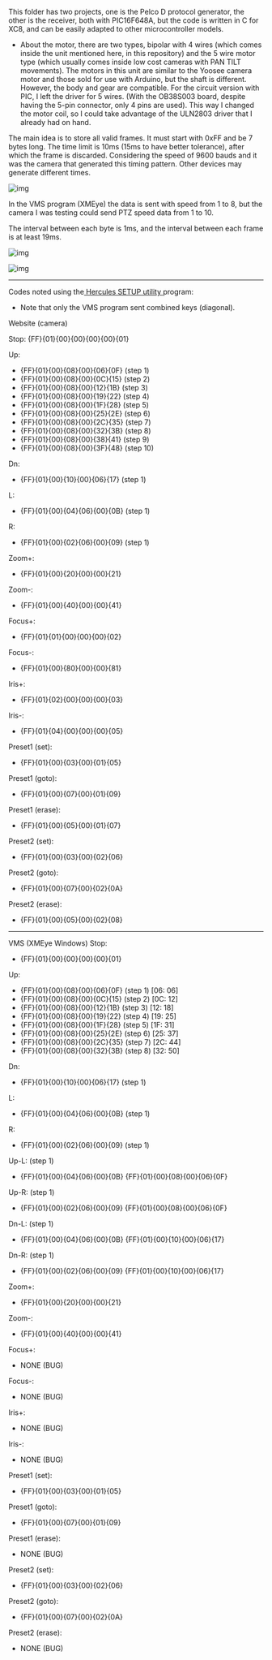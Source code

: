 This folder has two projects, one is the Pelco D protocol generator, the other is the receiver, both with PIC16F648A, but the code is written in C for XC8, and can be easily adapted to other microcontroller models.

- About the motor, there are two types, bipolar with 4 wires (which comes inside the unit mentioned here, in this repository) and the 5 wire motor type (which usually comes inside low cost cameras with PAN TILT movements). The motors in this unit are similar to the Yoosee camera motor and those sold for use with Arduino, but the shaft is different. However, the body and gear are compatible. For the circuit version with PIC, I left the driver for 5 wires. (With the OB38S003 board, despite having the 5-pin connector, only 4 pins are used). This way I changed the motor coil, so I could take advantage of the ULN2803 driver that I already had on hand.

The main idea is to store all valid frames. It must start with 0xFF and be 7 bytes long. The time limit is 10ms (15ms to have better tolerance), after which the frame is discarded. Considering the speed of 9600 bauds and it was the camera that generated this timing pattern. Other devices may generate different times.

![img](https://raw.githubusercontent.com/rtek1000/OB38S003-PANTILT-UNIT-FOR-CAMERA/refs/heads/main/Img/1.png)

In the VMS program (XMEye) the data is sent with speed from 1 to 8, but the camera I was testing could send PTZ speed data from 1 to 10.

The interval between each byte is 1ms, and the interval between each frame is at least 19ms.

![img](https://raw.githubusercontent.com/rtek1000/OB38S003-PANTILT-UNIT-FOR-CAMERA/refs/heads/main/Img/Space_1ms.png)

![img](https://raw.githubusercontent.com/rtek1000/OB38S003-PANTILT-UNIT-FOR-CAMERA/refs/heads/main/Img/Space_19ms.png)


-----

Codes noted using the[ Hercules SETUP utility ](https://www.hw-group.com/software/hercules-setup-utility)program:

- Note that only the VMS program sent combined keys (diagonal).

Website (camera)

Stop:
{FF}{01}{00}{00}{00}{00}{01}

Up:
- {FF}{01}{00}{08}{00}{06}{0F} (step 1)
- {FF}{01}{00}{08}{00}{0C}{15} (step 2)
- {FF}{01}{00}{08}{00}{12}{1B} (step 3)
- {FF}{01}{00}{08}{00}{19}{22} (step 4)
- {FF}{01}{00}{08}{00}{1F}{28} (step 5)
- {FF}{01}{00}{08}{00}{25}{2E} (step 6)
- {FF}{01}{00}{08}{00}{2C}{35} (step 7)
- {FF}{01}{00}{08}{00}{32}{3B} (step 8)
- {FF}{01}{00}{08}{00}{38}{41} (step 9)
- {FF}{01}{00}{08}{00}{3F}{48} (step 10)

Dn:
- {FF}{01}{00}{10}{00}{06}{17} (step 1)

L:
- {FF}{01}{00}{04}{06}{00}{0B} (step 1)

R:
- {FF}{01}{00}{02}{06}{00}{09} (step 1)

Zoom+:
- {FF}{01}{00}{20}{00}{00}{21}

Zoom-:
- {FF}{01}{00}{40}{00}{00}{41}

Focus+:
- {FF}{01}{01}{00}{00}{00}{02}

Focus-:
- {FF}{01}{00}{80}{00}{00}{81}

Iris+:
- {FF}{01}{02}{00}{00}{00}{03}

Iris-:
- {FF}{01}{04}{00}{00}{00}{05}

Preset1 (set):
- {FF}{01}{00}{03}{00}{01}{05}

Preset1 (goto):
- {FF}{01}{00}{07}{00}{01}{09}

Preset1 (erase):
- {FF}{01}{00}{05}{00}{01}{07}

Preset2 (set):
- {FF}{01}{00}{03}{00}{02}{06}

Preset2 (goto):
- {FF}{01}{00}{07}{00}{02}{0A}

Preset2 (erase):
- {FF}{01}{00}{05}{00}{02}{08}

-----

VMS (XMEye Windows)
Stop:
- {FF}{01}{00}{00}{00}{00}{01}

Up:
- {FF}{01}{00}{08}{00}{06}{0F} (step 1) [06: 06]
- {FF}{01}{00}{08}{00}{0C}{15} (step 2) [0C: 12]
- {FF}{01}{00}{08}{00}{12}{1B} (step 3) [12: 18]
- {FF}{01}{00}{08}{00}{19}{22} (step 4) [19: 25]
- {FF}{01}{00}{08}{00}{1F}{28} (step 5) [1F: 31]
- {FF}{01}{00}{08}{00}{25}{2E} (step 6) [25: 37]
- {FF}{01}{00}{08}{00}{2C}{35} (step 7) [2C: 44]
- {FF}{01}{00}{08}{00}{32}{3B} (step 8) [32: 50]

Dn:
- {FF}{01}{00}{10}{00}{06}{17} (step 1)

L:
- {FF}{01}{00}{04}{06}{00}{0B} (step 1)

R:
- {FF}{01}{00}{02}{06}{00}{09} (step 1)

Up-L: (step 1)
- {FF}{01}{00}{04}{06}{00}{0B}   {FF}{01}{00}{08}{00}{06}{0F}

Up-R: (step 1)
- {FF}{01}{00}{02}{06}{00}{09}   {FF}{01}{00}{08}{00}{06}{0F}

Dn-L: (step 1)
- {FF}{01}{00}{04}{06}{00}{0B}   {FF}{01}{00}{10}{00}{06}{17}

Dn-R: (step 1)
- {FF}{01}{00}{02}{06}{00}{09}   {FF}{01}{00}{10}{00}{06}{17}

Zoom+:
- {FF}{01}{00}{20}{00}{00}{21}

Zoom-:
- {FF}{01}{00}{40}{00}{00}{41}

Focus+:
- NONE (BUG)

Focus-:
- NONE (BUG)

Iris+:
- NONE (BUG)

Iris-:
- NONE (BUG)

Preset1 (set):
- {FF}{01}{00}{03}{00}{01}{05}

Preset1 (goto):
- {FF}{01}{00}{07}{00}{01}{09}

Preset1 (erase):
- NONE (BUG)

Preset2 (set):
- {FF}{01}{00}{03}{00}{02}{06}

Preset2 (goto):
- {FF}{01}{00}{07}{00}{02}{0A}

Preset2 (erase):
- NONE (BUG)
